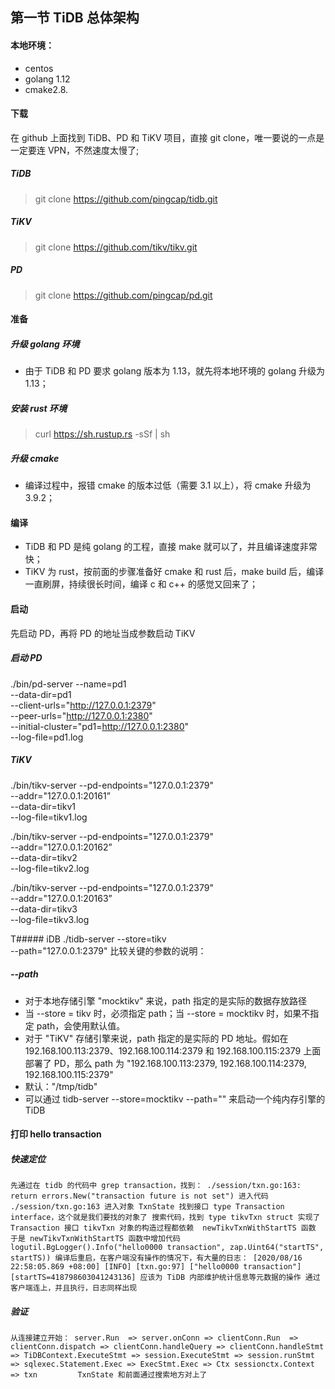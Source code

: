 ## 第一节 TiDB 总体架构



#### 本地环境：

* centos
* golang 1.12
* cmake2.8.

#### 下载

在 github 上面找到 TiDB、PD 和 TiKV 项目，直接 git clone，唯一要说的一点是一定要连 VPN，不然速度太慢了;

##### TiDB
> git clone https://github.com/pingcap/tidb.git
##### TiKV
> git clone https://github.com/tikv/tikv.git
##### PD
> git clone https://github.com/pingcap/pd.git

#### 准备
##### 升级 golang 环境
* 由于 TiDB 和 PD 要求 golang 版本为 1.13，就先将本地环境的 golang 升级为 1.13；
##### 安装 rust 环境
> curl https://sh.rustup.rs -sSf | sh
##### 升级 cmake
* 编译过程中，报错 cmake 的版本过低（需要 3.1 以上），将 cmake 升级为 3.9.2；

#### 编译 
* TiDB 和 PD 是纯 golang 的工程，直接 make 就可以了，并且编译速度非常快；
* TiKV 为 rust，按前面的步骤准备好 cmake 和 rust 后，make build 后，编译一直刷屏，持续很长时间，编译 c 和 c++ 的感觉又回来了；

#### 启动
先启动 PD，再将 PD 的地址当成参数启动 TiKV
##### 启动 PD
./bin/pd-server --name=pd1 \
                --data-dir=pd1 \
                --client-urls="http://127.0.0.1:2379" \
                --peer-urls="http://127.0.0.1:2380" \
                --initial-cluster="pd1=http://127.0.0.1:2380" \
                --log-file=pd1.log

##### TiKV
./bin/tikv-server --pd-endpoints="127.0.0.1:2379" \
                --addr="127.0.0.1:20161” \
                --data-dir=tikv1 \
                --log-file=tikv1.log

./bin/tikv-server --pd-endpoints="127.0.0.1:2379" \
                --addr="127.0.0.1:20162” \
                --data-dir=tikv2 \
                --log-file=tikv2.log

./bin/tikv-server --pd-endpoints="127.0.0.1:2379" \
                --addr="127.0.0.1:20163” \
                --data-dir=tikv3 \
                --log-file=tikv3.log

T##### iDB
./tidb-server --store=tikv \
                --path="127.0.0.1:2379"
比较关键的参数的说明：
##### --path
* 对于本地存储引擎 "mocktikv" 来说，path 指定的是实际的数据存放路径
* 当 --store = tikv 时，必须指定 path；当 --store = mocktikv 时，如果不指定 path，会使用默认值。
* 对于 "TiKV" 存储引擎来说，path 指定的是实际的 PD 地址。假如在 192.168.100.113:2379、192.168.100.114:2379 和 192.168.100.115:2379 上面部署了 PD，那么 path 为 "192.168.100.113:2379, 192.168.100.114:2379, 192.168.100.115:2379"
* 默认："/tmp/tidb"
* 可以通过 tidb-server --store=mocktikv --path="" 来启动一个纯内存引擎的 TiDB

#### 打印 hello transaction

##### 快速定位
`
先通过在 tidb 的代码中 grep transaction，找到：
./session/txn.go:163:           return errors.New("transaction future is not set")
进入代码 ./session/txn.go:163
进入对象 TxnState
找到接口 type Transaction interface，这个就是我们要找的对象了
搜索代码，找到 type tikvTxn struct 实现了 Transaction 接口
tikvTxn 对象的构造过程都依赖  newTikvTxnWithStartTS 函数
于是 newTikvTxnWithStartTS 函数中增加代码 
logutil.BgLogger().Info("hello0000 transaction", zap.Uint64("startTS", startTS))
编译后重启，在客户端没有操作的情况下，有大量的日志：
[2020/08/16 22:58:05.869 +08:00] [INFO] [txn.go:97] ["hello0000 transaction"] [startTS=418798603041243136]
应该为 TiDB 内部维护统计信息等元数据的操作
通过客户端连上，并且执行，日志同样出现
`

##### 验证
`
从连接建立开始：
   server.Run 
=> server.onConn
=> clientConn.Run 
=> clientConn.dispatch
=> clientConn.handleQuery
=> clientConn.handleStmt
=> TiDBContext.ExecuteStmt
=> session.ExecuteStmt
=> session.runStmt
=> sqlexec.Statement.Exec
=> ExecStmt.Exec
=> Ctx sessionctx.Context
=> txn         TxnState
和前面通过搜索地方对上了
`
